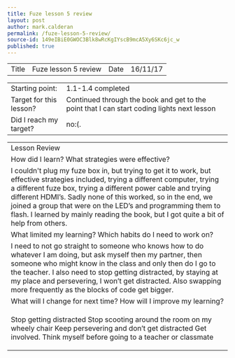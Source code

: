 ```yaml
---
title: Fuze lesson 5 review
layout: post
author: mark.calderan
permalink: /fuze-lesson-5-review/
source-id: 149eIBiE0GWOC3Blk8wRcKgIYscB9mcA5Xy6SKc6jc_w
published: true
---
```

<table>
  <tr>
    <td>Title</td>
    <td>Fuze lesson 5 review</td>
    <td>Date</td>
    <td>16/11/17</td>
  </tr>
</table>


<table>
  <tr>
    <td>Starting point:</td>
    <td>1.1-1.4 completed
</td>
  </tr>
  <tr>
    <td>Target for this lesson?</td>
    <td>Continued through the book and get to the point that I can start coding lights next lesson
</td>
  </tr>
  <tr>
    <td>Did I reach my target? </td>
    <td>no:(.
</td>
  </tr>
</table>


<table>
  <tr>
    <td>Lesson Review
</td>
  </tr>
  <tr>
    <td>How did I learn? What strategies were effective? </td>
  </tr>
  <tr>
    <td>I couldn't plug my fuze box in, but trying to get it to work, but effective strategies included, trying a different computer, trying a different fuze box, trying a different power cable and trying different HDMI’s. Sadly none of this worked, so in the end, we joined a group that were on the LED’s and programming them to flash. I learned by mainly reading the book, but I got quite a bit of help from others.</td>
  </tr>
  <tr>
    <td>What limited my learning? Which habits do I need to work on? </td>
  </tr>
  <tr>
    <td>I need to not go straight to someone who knows how to do whatever I am doing, but ask myself then my partner, then someone who might know in the class and only then do I go to the teacher. I also need to stop getting distracted, by staying at my place and persevering, I won’t get distracted. Also swapping more frequently as the blocks of code get bigger.


</td>
  </tr>
  <tr>
    <td>What will I change for next time? How will I improve my learning?</td>
  </tr>
  <tr>
    <td>

Stop getting distracted
Stop scooting around the room on my wheely chair
Keep persevering and don’t get distracted
Get involved.
Think myself before going to a teacher or classmate</td>
  </tr>
</table>



